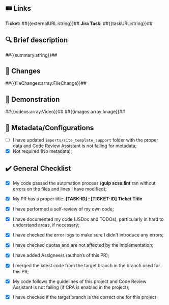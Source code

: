 ## 🎟️ Links
**Ticket:** ##{{externalURL:string}}##
**Jira Task:** ##{{taskURL:string}}##
 
## 🔍 Brief description
##{{summary:string}}##
 
## 📂 Changes
##{{fileChanges:array:FileChange}}##
 
## 🎥 Demonstration
##{{videos:array:Video}}##
##{{images:array:Image}}##
 
## 📑 Metadata/Configurations
- [ ] I have updated `imports/site_template_support` folder with the proper data and Code Review Assistant is not failing for metadata;
- [x] Not required (No metadata);

## ✔️ General Checklist
- [x] My code passed the automation process (**gulp scss:lint** ran without errors on the files and lines I have modified);
- [x] My PR has a proper title: **[TASK-ID] : [TICKET-ID] Ticket Title**
- [x] I have performed a self-review of my own code;
- [x] I have documented my code (JSDoc and TODOs), particularly in hard to understand areas, if necessary;
- [x] I have checked the error logs to make sure I didn't introduce any errors;
- [x] I have checked quotas and are not affected by the implementation;
- [x] I have added Assignee/s (author/s of this PR);
- [x] I merged the latest code from the target branch in the branch used for this PR;
- [x] My code follows the guidelines of this project and Code Review Assistant is not failing (if CRA is enabled in the project);
- [x] I have checked if the target branch is the correct one for this project

